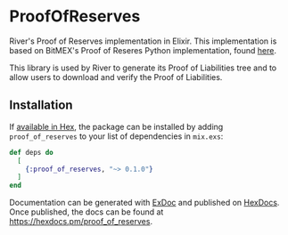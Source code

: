 # ProofOfReserves

River's Proof of Reserves implementation in Elixir. This implementation is based on BitMEX's Proof of Reseres Python implementation, found [here](https://github.com/BitMEX/proof-of-reserves-liabilities).

This library is used by River to generate its Proof of Liabilities tree and to allow users to download and verify the Proof of Liabilities. 

## Installation

If [available in Hex](https://hex.pm/docs/publish), the package can be installed
by adding `proof_of_reserves` to your list of dependencies in `mix.exs`:

```elixir
def deps do
  [
    {:proof_of_reserves, "~> 0.1.0"}
  ]
end
```

Documentation can be generated with [ExDoc](https://github.com/elixir-lang/ex_doc)
and published on [HexDocs](https://hexdocs.pm). Once published, the docs can
be found at <https://hexdocs.pm/proof_of_reserves>.

